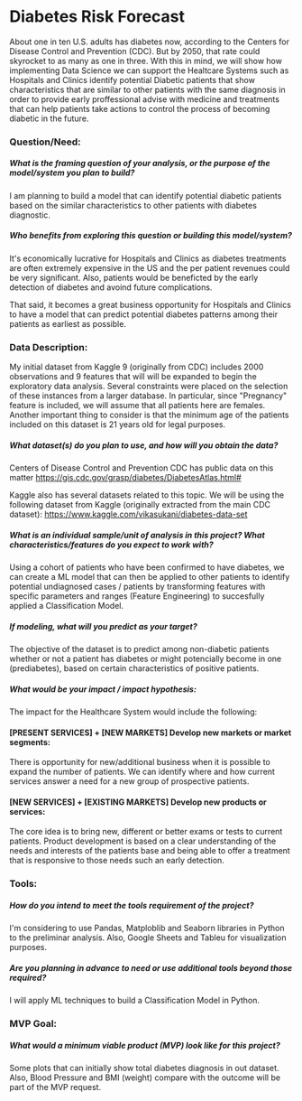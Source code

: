 # Diabetes Risk Forecast
About one in ten U.S. adults has diabetes now, according to the Centers for Disease Control and Prevention (CDC). But by 2050, that rate could skyrocket to as many as one in three. With this in mind, we will show how implementing Data Science we can support the Healtcare Systems such as Hospitals and Clinics identify potential Diabetic patients that show characteristics that are similar to other patients with the same diagnosis in order to provide early proffessional advise with medicine and treatments that can help patients take actions to control the process of becoming diabetic in the future.

### Question/Need:

##### What is the framing question of your analysis, or the purpose of the model/system you plan to build?

I am planning to build a model that can identify potential diabetic patients based on the similar characteristics to other patients with diabetes diagnostic.

##### Who benefits from exploring this question or building this model/system?

It's economically lucrative for Hospitals and Clinics as diabetes treatments  are often extremely expensive in the US and the per patient revenues could be very significant. Also, patients would be beneficted by the early detection of diabetes and avoind future complications.

That said, it becomes a great business opportunity for Hospitals and Clinics to have a model that can predict potential diabetes patterns among their patients as earliest as possible.

### Data Description:

My initial dataset from Kaggle 9 (originally from CDC) includes 2000 observations and 9 features that will will be expanded to begin the exploratory data analysis. Several constraints were placed on the selection of these instances from a larger database. In particular, since "Pregnancy" feature is included, we will assume that all patients here are females. Another important thing to consider is that the minimum age of the patients included on this dataset is 21 years old for legal purposes.

##### What dataset(s) do you plan to use, and how will you obtain the data?

Centers of Disease Control and Prevention CDC has public data on this matter https://gis.cdc.gov/grasp/diabetes/DiabetesAtlas.html#

Kaggle also has several datasets related to this topic. We will be using the following dataset from Kaggle (originally extracted from the main CDC dataset): https://www.kaggle.com/vikasukani/diabetes-data-set

##### What is an individual sample/unit of analysis in this project? What characteristics/features do you expect to work with?

Using a cohort of patients who have been confirmed to have diabetes, we can create a ML model that can then be applied to other patients to identify potential undiagnosed cases / patients by transforming features with specific parameters and ranges (Feature Engineering) to succesfully applied a Classification Model. 

##### If modeling, what will you predict as your target?

The objective of the dataset is to predict among non-diabetic patients whether or not a patient has diabetes or might potencially become in one (prediabetes), based on certain characteristics of positive patients.

##### What would be your impact / impact hypothesis:

The impact for the Healthcare System would include the following:

#### [PRESENT SERVICES] + [NEW MARKETS] Develop new markets or market segments:

There is opportunity for new/additional business when it is possible to expand the number of patients. We can identify where and how current services answer a need for a new group of prospective patients. 

#### [NEW SERVICES] + [EXISTING MARKETS] Develop new products or services:

The core idea is to bring new, different or better exams or tests to current patients. Product development is based on a clear understanding of the needs and interests of the patients base and being able to offer a treatment that is responsive to those needs such an early detection.

### Tools:

##### How do you intend to meet the tools requirement of the project?

I'm considering to use Pandas, Matploblib and Seaborn libraries in Python to the preliminar analysis. Also, Google Sheets and Tableu for visualization purposes.  

##### Are you planning in advance to need or use additional tools beyond those required?

I will apply ML techniques to build a Classification Model in Python.

### MVP Goal:

##### What would a minimum viable product (MVP) look like for this project?

Some plots that can initially show total diabetes diagnosis in out dataset. Also, Blood Pressure and BMI (weight) compare with the outcome will be part of the MVP request. 
